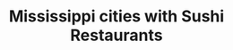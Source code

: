 ---
layout: state
title: Mississippi cities with Sushi Restaurants
permalink: /mississippi/
stateAbbr: MS
stateName: Mississippi
place_type: Sushi Restaurant
---